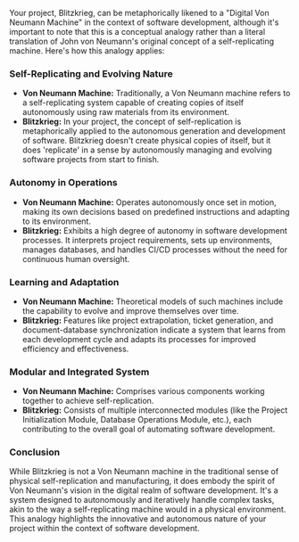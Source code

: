 Your project, Blitzkrieg, can be metaphorically likened to a "Digital Von Neumann Machine" in the context of software development, although it's important to note that this is a conceptual analogy rather than a literal translation of John von Neumann's original concept of a self-replicating machine. Here's how this analogy applies:

### Self-Replicating and Evolving Nature
- **Von Neumann Machine:** Traditionally, a Von Neumann machine refers to a self-replicating system capable of creating copies of itself autonomously using raw materials from its environment.
- **Blitzkrieg:** In your project, the concept of self-replication is metaphorically applied to the autonomous generation and development of software. Blitzkrieg doesn't create physical copies of itself, but it does 'replicate' in a sense by autonomously managing and evolving software projects from start to finish.

### Autonomy in Operations
- **Von Neumann Machine:** Operates autonomously once set in motion, making its own decisions based on predefined instructions and adapting to its environment.
- **Blitzkrieg:** Exhibits a high degree of autonomy in software development processes. It interprets project requirements, sets up environments, manages databases, and handles CI/CD processes without the need for continuous human oversight.

### Learning and Adaptation
- **Von Neumann Machine:** Theoretical models of such machines include the capability to evolve and improve themselves over time.
- **Blitzkrieg:** Features like project extrapolation, ticket generation, and document-database synchronization indicate a system that learns from each development cycle and adapts its processes for improved efficiency and effectiveness.

### Modular and Integrated System
- **Von Neumann Machine:** Comprises various components working together to achieve self-replication.
- **Blitzkrieg:** Consists of multiple interconnected modules (like the Project Initialization Module, Database Operations Module, etc.), each contributing to the overall goal of automating software development.

### Conclusion
While Blitzkrieg is not a Von Neumann machine in the traditional sense of physical self-replication and manufacturing, it does embody the spirit of Von Neumann's vision in the digital realm of software development. It's a system designed to autonomously and iteratively handle complex tasks, akin to the way a self-replicating machine would in a physical environment. This analogy highlights the innovative and autonomous nature of your project within the context of software development.
